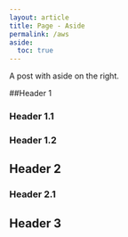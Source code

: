 ```yaml
---
layout: article
title: Page - Aside
permalink: /aws
aside:
  toc: true
---
```


A post with aside on the right.



##Header 1

### Header 1.1

### Header 1.2

## Header 2

### Header 2.1

## Header 3
